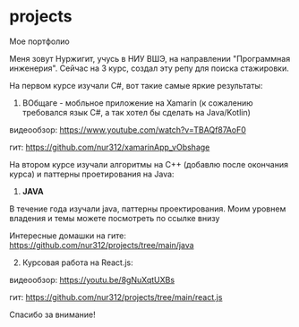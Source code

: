 # projects
Мое портфолио

Меня зовут Нуржигит, учусь в НИУ ВШЭ, на направлении "Программная инженерия".
Сейчас на 3 курс, создал эту репу для поиска стажировки.

На первом курсе изучали C#, вот такие самые яркие результаты:

1) ВОбщаге - мобльное приложение на Xamarin (к сожалению требовался язык С#, а так хотел бы сделать на Java/Kotlin)

  видеообзор: https://www.youtube.com/watch?v=TBAQf87AoF0
  
  гит: https://github.com/nur312/xamarinApp_vObshage

На втором курсе изучали алгоритмы на C++ (добавлю после окончания курса) и паттерны проетирования на Java:

1)  **JAVA**

В течение года изучали java, паттерны проектирования. Моим уровнем владения и темы можете посмотреть по ссылке внизу

Интересные домашки на гите: https://github.com/nur312/projects/tree/main/java

2) Курсовая работа на React.js:

  видеообзор: https://youtu.be/8gNuXqtUXBs
  
  гит: https://github.com/nur312/projects/tree/main/react.js
  

Спасибо за внимание!
